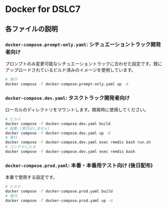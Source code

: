 # Docker for DSLC7

## 各ファイルの説明

### `docker-compose.prompt-only.yaml`: シチュエーショントラック開発者向け

プロンプトのみ変更可能なシチュエーショントラックに合わせた設定です。既にアップロードされているビルド済みのイメージを使用しています。

```sh
# 実行
docker compose -f docker-compose.prompt-only.yaml up -d
```

### `docker-compose.dev.yaml`: タスクトラック開発者向け

ローカルのディレクトリをマウントします。開発時に使用してください。

```sh
# ビルド
docker compose -f docker-compose.dev.yaml build
# 起動 (実行はしません)
docker compose -f docker-compose.dev.yaml up -d
# 実行
docker compose -f docker-compose.dev.yaml exec remdis bash run.sh
# コンテナに入る
docker compose -f docker-compose.dev.yaml exec remdis bash
```

### `docker-compose.prod.yaml`: 本番・本番用テスト向け (後日配布)

本番で使用する設定です。

```sh
# ビルド
docker compose -f docker-compose.prod.yaml build
# 実行
docker compose -f docker-compose.prod.yaml up -d
```
